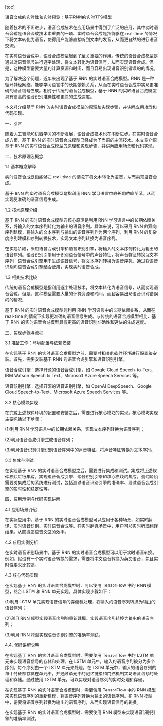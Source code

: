 
[toc]                    
                
                
语音合成的实时性和实时预览：基于RNN的实时TTS模型

随着技术的不断进步，语音合成技术在应用场景中得到了广泛的应用，其中实时语音合成是语音合成技术中重要的一项。实时语音合成是指能够在 real-time 的情况下将文本转化为语音，使得用户能够直接听到文本的发音，从而更自然的进行语音交流。

在实时语音合成中，语音合成模型起到了至关重要的作用。传统的语音合成模型是通过对语音信号进行逐字处理，将文本转化为语音信号，从而实现语音合成。但是，这种模型需要大量的计算资源和时间，而且容易出现语音识别错误的的情况。

为了解决这个问题，近年来出现了基于 RNN 的实时语音合成模型。RNN 是一种循环神经网络，能够学习语言中的长期依赖关系，从而在实时语音合成中实现更准确的语音信号生成。相对于传统的语音合成模型，基于 RNN 的实时语音合成模型具有更高的语音识别准确性和更快的生成速度。

本文将介绍基于 RNN 的实时语音合成模型的原理和实现步骤，并讲解应用场景和代码实现。

一、引言

随着人工智能和机器学习的不断发展，语音合成技术也在不断进步。在实时语音合成方面，基于 RNN 的实时语音合成模型已经成为了当前的主流技术。本文将介绍基于 RNN 的实时语音合成模型的原理和实现步骤，并讲解应用场景和代码实现。

二、技术原理及概念

1.1 基本概念解释

实时语音合成是指能够在 real-time 的情况下将文本转化为语音，从而实现语音合成。

基于 RNN 的实时语音合成模型是指利用 RNN 学习语言中的长期依赖关系，从而实现更准确的语音信号生成。

1.2 技术原理介绍

基于 RNN 的实时语音合成模型的核心原理是利用 RNN 学习语言中的长期依赖关系，将输入的文本序列转化为输出的语音序列。具体来说，可以采用 RNN 的双向序列建模，将输入的文本序列与输出的语音序列作为两个序列，利用 RNN 的复杂度序列建模和序列转换技术，实现文本序列转换为语音序列。

在实现阶段，采用语音合成引擎和语音识别引擎，将输入的文本序列转化为输出的语音序列。语音识别引擎用于识别语音信号中的声音特征，将声音特征转换为文本序列；语音合成引擎用于生成语音信号，将文本序列转换为语音序列。通过将语音识别和语音合成引擎结合使用，实现实时语音合成。

1.3 相关技术比较

传统的语音合成模型是指利用逐字处理技术，将文本转化为语音信号，从而实现语音合成。但是，这种模型需要大量的计算资源和时间，而且容易出现语音识别错误的的情况。

基于 RNN 的实时语音合成模型则利用 RNN 学习语言中的长期依赖关系，从而在 real-time 的情况下实现更准确的语音信号生成。与传统的语音合成模型相比，基于 RNN 的实时语音合成模型具有更高的语音识别准确性和更快的生成速度。

三、实现步骤与流程

3.1 准备工作：环境配置与依赖安装

在实现基于 RNN 的实时语音合成模型之前，需要对相关的软件环境进行配置和安装。首先，需要安装基于 RNN 的语音合成引擎和语音识别引擎。

语音合成引擎：选择开源的语音合成引擎，如 Google Cloud Speech-to-Text、IBM Watson Speech to Text、Microsoft Azure Speech Services 等。

语音识别引擎：选择开源的语音识别引擎，如 OpenAI DeepSpeech、Google Cloud Speech-to-Text、Microsoft Azure Speech Services 等。

3.2 核心模块实现

在完成上述软件环境的配置和安装之后，需要进行核心模块的实现。核心模块实现主要包括以下步骤：

(1)利用 RNN 学习语言中的长期依赖关系，实现文本序列转换为语音序列；

(2)利用语音合成引擎生成语音序列；

(3)利用语音识别引擎识别语音序列中的声音特征，将声音特征转换为文本序列。

3.3 集成与测试

在实现基于 RNN 的实时语音合成模型之后，需要进行集成和测试。集成将上述软件模块进行集成，实现语音合成引擎、语音识别引擎和核心模块的集成。测试阶段需要对集成后的系统进行测试，包括测试语音识别引擎的准确率、测试语音合成引擎的实时性和稳定性等。

四、应用示例与代码实现讲解

4.1 应用场景介绍

在实际应用中，基于 RNN 的实时语音合成模型可以应用于各种场景，如实时翻译、实时语音识别、实时语音合成等。在实时翻译场景中，用户可以实时听取翻译结果，从而提高语音交互的效率。

4.2 应用实例分析

在实时语音识别场景中，基于 RNN 的实时语音合成模型可以用于实时语音转换。例如，假设有一个实时语音转换的需求，需要将中文语音转换为英文语音，并且实时性要求比较高。

4.3 核心代码实现

在实现基于 RNN 的实时语音合成模型时，可以使用 TensorFlow 中的 RNN 模型，结合 LSTM 和 RNN 单元实现。具体实现步骤如下：

(1)利用 LSTM 单元实现语音信号的存储和处理，将输入的语音序列转换为输出的语音序列；

(2)利用 RNN 模型实现语音序列的重新建模，实现语音序列转换为输出的语音序列；

(3)利用 RNN 模型实现语音识别引擎的准确率测试。

4.4. 代码讲解说明

在实现基于 RNN 的实时语音合成模型时，需要使用 TensorFlow 中的 LSTM 单元来实现语音信号的存储和处理。在 LSTM 单元中，输入的语音序列被分为多个序列，每个序列由一个 LSTM 单元来处理。在 LSTM 单元中，输入的语音序列的每个特征都存储在单元中，并通过单元中的记忆链接和门控机制实现语音信号的处理和存储。通过使用 LSTM 单元，可以实现对语音序列的实时处理和存储。

在实现基于 RNN 的实时语音合成模型时，需要使用 TensorFlow 中的 RNN 模型来实现语音序列的重新建模，将语音序列转换为输出的语音序列。在 RNN 模型中，需要将语音序列转换为输出的语音序列，从而实现语音信号的转换。

在实现基于 RNN 的实时语音合成模型时，需要使用 RNN 模型来实现语音识别引擎的准确率测试。

